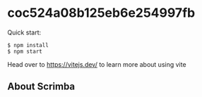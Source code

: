 # coc524a08b125eb6e254997fb

Quick start:

```
$ npm install
$ npm start
````

Head over to https://vitejs.dev/ to learn more about using vite
## About Scrimba

